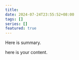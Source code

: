 ```yaml
---
title: 
date: 2024-07-24T23:55:52+08:00
tags: []
series: []
featured: true
---
```

Here is summary.

<!--more-->

here is your content.